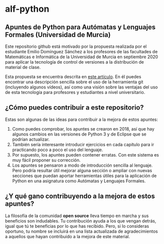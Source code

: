 # alf-python

## Apuntes de Python para Autómatas y Lenguajes Formales (Universidad de Murcia)

Este repositorio github está motivado por la propuesta realizada por el estudiante Emilio Domínguez Sánchez a los profesores de las facultades de Matemáticas e Informática de la Universidad de Murcia en septiembre 2020 para aplicar la tecnología de control de versiones a la distribución de material de clase.

Esta propuesta se encuentra descrita en [este artículo](http://edsa.resolucion.xyz/posts/tecnologia_de_control_de_versiones_aplicada_a_contenidos_de_clase/). En él puedes encontrar una descripción sencilla sobre el uso de la herramienta git (incluyendo algunos vídeos), así como una visión sobre las ventajas del uso de esta tecnología para profesores y estudiantes a nivel universitario.

## ¿Cómo puedes contribuir a este repositorio?

Estas son algunas de las ideas para contribuir a la mejora de estos apuntes:

1. Como puedes comprobar, los apuntes se crearon en 2018, así que hay algunos cambios en las versiones de Python 3 y de Eclipse que se podrían actualizar. 
1. También sería interesante introducir ejercicios en cada capítulo para ir practicando poco a poco el uso del lenguaje. 
1. Por supuesto, los apuntes pueden contener erratas. Con este sistema es muy fácil proponer su corrección.
1. Los apuntes se pensaron a modo de introducción sencilla al lenguaje. Pero podría resultar útil mejorar alguna sección o ampliar con nuevas secciones que puedan aportar herramientas útiles para la aplicación de Python en una asignatura como Autómatas y Lenguajes Formales.

## ¿Y qué gano contribuyendo a la mejora de estos apuntes?

La filosofía de la comunidad **open source** lleva tiempo en marcha y sus beneficios son indudables. Tu contribución ayuda a los que vengan detrás, igual que tú te beneficias por lo que has recibido. Pero, si lo consideras oportuno, tu nombre se incluirá en una lista actualizada de agradecimientos a aquellos que hayan contribuido a la mejora de este material.
